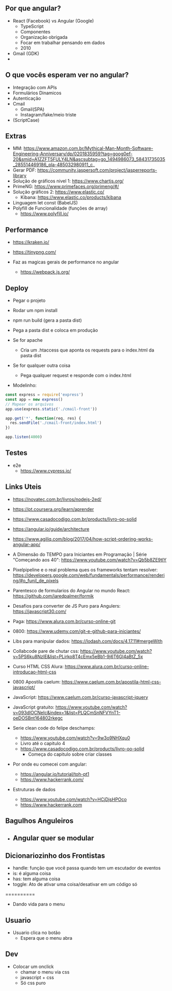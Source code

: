 ## Por que angular?
- React (Facebook) vs Angular (Google)
    - TypeScript 
    - Componentes
    - Organização obrigada
    - Focar em trabalhar pensando em dados
    - 2010 
- Gmail (GDK)
- 

## O que vocês esperam ver no angular?
- Integração com APIs
- Formulários Dinamicos
- Autenticação
- Cmail
    - Gmail(SPA)
    - Instagram/fake/meio triste 
- (ScriptCase)


## Extras
- MM: https://www.amazon.com.br/Mythical-Man-Month-Software-Engineering-Anniversary/dp/0201835959?tag=goog0ef-20&smid=A1ZZFT5FULY4LN&ascsubtag=go_1494986073_58431735035_285514469186_pla-485032980911_c_
- Gerar PDF: https://community.jaspersoft.com/project/jasperreports-library
- Solução de gráficos nivel 1: https://www.chartjs.org/
- PrimeNG: https://www.primefaces.org/primeng/#/
- Solução gráficos 2:  https://www.elastic.co/
    - Kibana: https://www.elastic.co/products/kibana
- Linguagem let const (BabelJS)
- Polyfill de Funcionalidade (funções de array)
    - https://www.polyfill.io/

 
## Performance
- https://kraken.io/
- https://tinypng.com/

- Faz as magicas gerais de performance no angular
  - https://webpack.js.org/

## Deploy
- Pegar o projeto
- Rodar um npm install
- npm run build (gera a pasta dist)
- Pega a pasta dist e coloca em produção
- Se for apache
  - Cria um .htaccess que aponta os requests para o index.html da pasta dist
- Se for qualquer outra coisa
  - Pega qualquer request e responde com o index.html

- Modelinho:
```js
const express = require('express')
const app = new express()
// Mapear os arquivos
app.use(express.static('./cmail-front'))

app.get('*', function(req, res) {
  res.sendFile('./cmail-front/index.html')
})

app.listen(4000)
```

## Testes
- e2e
  - https://www.cypress.io/

## Links Uteis
- https://novatec.com.br/livros/nodejs-2ed/
- https://pt.coursera.org/learn/aprender
- https://www.casadocodigo.com.br/products/livro-oo-solid
- https://angular.io/guide/architecture
- https://www.agiliq.com/blog/2017/04/how-script-ordering-works-angular-app/
- A Dimensão do TEMPO para Iniciantes em Programação | Série "Começando aos 40": https://www.youtube.com/watch?v=Qb5b8ZE9tIY
- Pixelpipeline e o real problema ques os frameworks tentam resolver: https://developers.google.com/web/fundamentals/performance/rendering/#o_funil_de_pixels
- Parentesco de formularios do Angular no mundo React: https://github.com/jaredpalmer/formik
- Desafios para converter de JS Puro para Angulers: https://javascript30.com/
- Paga: https://www.alura.com.br/curso-online-git
- 0800: https://www.udemy.com/git-e-github-para-iniciantes/
- Libs para manipular dados: https://lodash.com/docs/4.17.11#mergeWith
- Collabcode pare de chutar css: https://www.youtube.com/watch?v=5PS6ku8NzIE&list=PLirko8T4cEmx5eBb1-9j6T6Gl4aBtZ_5x
- Curso HTML CSS Alura: https://www.alura.com.br/curso-online-introducao-html-css
- 0800 Apostila caelum: https://www.caelum.com.br/apostila-html-css-javascript/
- JavaScript: https://www.caelum.com.br/curso-javascript-jquery
- JavaScript gratuito: https://www.youtube.com/watch?v=093dIOCNeIc&index=1&list=PLQCmSnNFVYnT1-oeDOSBnt164802rkegc
- Serie clean code do felipe deschamps:   
  - https://www.youtube.com/watch?v=9w3o9NHXqu0
  - Livro até o capitulo 4
  - https://www.casadocodigo.com.br/products/livro-oo-solid
    - Começa do capitulo sobre criar classes
- Por onde eu comecei com angular:
  - https://angular.io/tutorial/toh-pt1
  - https://www.hackerrank.com/

- Estruturas de dados
  - https://www.youtube.com/watch?v=HCjDjsHPOco
  - https://www.hackerrank.com

## Bagulhos Anguleiros
- Angular quer se modular
  - 

## Dicionariozinho dos Frontistas
- handle: função que você passa quando tem um escutador de eventos
- is: é alguma coisa
- has: tem alguma coisa
- toggle: Ato de ativar uma coisa/desativar em um código só

==========

- Dando vida para o menu


## Usuario
- Usuario clica no botão
  - Espera que o menu abra

## Dev
- Colocar um onclick
  - chamar o menu via css
  - javascript + css
  - Só css puro


